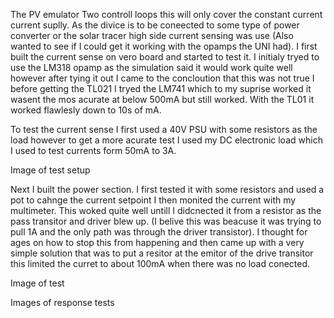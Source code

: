 The PV emulator 
Two controll loops this will only cover the constant current current suplly. As the divice is to be coneected to some type of power converter or the solar tracer high side current sensing was use (Also wanted to see if I could get it working with the opamps the UNI had).
I first built the current sense on vero board and started to test it. I initialy tryed to use the LM318 opamp as the simulation said it would work quite well however after tying it out I came to the concloution that this was not true I before getting the TL021 I tryed the LM741 which to my suprise worked it wasent the mos acurate at below 500mA but still worked. With the TL01 it worked flawlesly down to 10s of mA.

To test the current sense I first used a 40V PSU with some resistors as the load however to get a more acurate test I used my DC electronic load which I used to test currents form 50mA to 3A.

Image of test setup

Next I built the power section. I first tested it with some resistors and used a pot to cahnge the current setpoint I then monited the current with my multimeter. This woked quite well untill I didcnected it from a resistor as the pass transitor and driver blew up. (I belive this was beacuse it was trying to pull 1A and the only path was through the driver transistor).
I thought for ages on how to stop this from happening and then came up with a very simple solution that was to put a resitor at the emitor of the drive transitor this limited the curret to about 100mA when there was no load conected.

Image of test

Images of response tests
